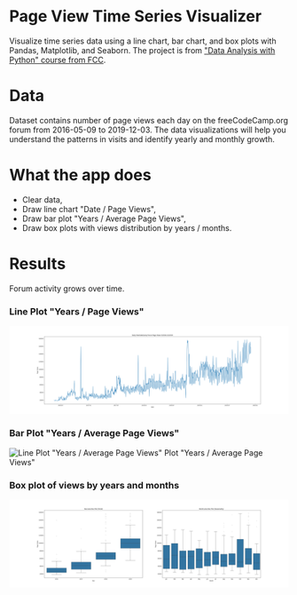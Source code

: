 # Page View Time Series Visualizer
Visualize time series data using a line chart, bar chart, and box plots with Pandas, Matplotlib, and Seaborn.
 The project is from ["Data Analysis with Python" course from FCC](https://www.freecodecamp.org/learn/data-analysis-with-python/).

# Data
Dataset contains number of page views each day on the freeCodeCamp.org forum from 2016-05-09 to 2019-12-03. The data visualizations will help you understand the patterns in visits and identify yearly and monthly growth.

# What the app does
* Clear data,
* Draw line chart "Date / Page Views",
* Draw bar plot "Years / Average Page Views",
* Draw box plots with views distribution by years / months.

# Results
Forum activity grows over time.

### Line Plot "Years / Page Views"

![Line Plot "Years / Page Views"](./img/line_plot.png)

### Bar Plot "Years / Average Page Views"

![![Line Plot "Years / Average Page Views"](./img/line_plot.png)
 Plot "Years / Average Page Views"](./img/bar_plot.png)

### Box plot of views by years and months

![Line Plot "Years / Average Page Views"](./img/box_plot.png)